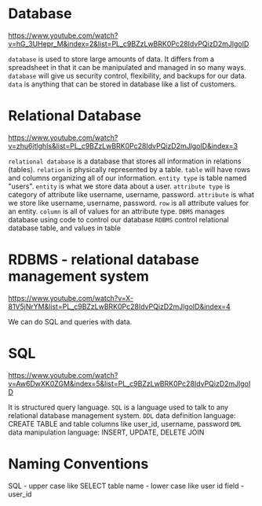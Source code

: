 # Database
https://www.youtube.com/watch?v=hG_3UHepr_M&index=2&list=PL_c9BZzLwBRK0Pc28IdvPQizD2mJlgoID

`database` is used to store large amounts of data. It differs from a spreadsheet in that it can be manipulated and managed in so many ways.
`database` will give us security control, flexibility, and backups for our data.
`data` is anything that can be stored in database like a list of customers.

# Relational Database
https://www.youtube.com/watch?v=zhu6jtlghIs&list=PL_c9BZzLwBRK0Pc28IdvPQizD2mJlgoID&index=3

`relational database` is a database that stores all information in relations (tables). 
`relation` is physically represented by a table.
`table` will have rows and columns organizing all of our information.
`entity type` is table named "users".
`entity` is what we store data about a user.
`attribute type` is category of attribute like username, username, password.
`attribute` is what we store like username, username, password.
`row` is all attribute values for an entity.
`column` is all of values for an attribute type.
`DBMS` manages database using code to control our database
`RDBMS` control relational database table, and values in table 

# RDBMS - relational database management system
https://www.youtube.com/watch?v=X-81V5jNrYM&list=PL_c9BZzLwBRK0Pc28IdvPQizD2mJlgoID&index=4

We can do SQL and queries with data.

# SQL
https://www.youtube.com/watch?v=Aw6DwXK0ZGM&index=5&list=PL_c9BZzLwBRK0Pc28IdvPQizD2mJlgoID

It is structured query language.
`SQL` is a language used to talk to any relational database management system.
`DDL` data definition language: CREATE TABLE and table columns like user_id, username, password
`DML` data manipulation language: INSERT, UPDATE, DELETE
JOIN

# Naming Conventions
SQL - upper case like SELECT
table name - lower case like user
id field - user_id

